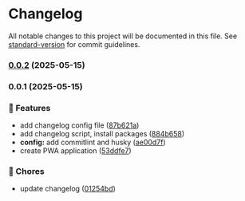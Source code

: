 # Changelog

All notable changes to this project will be documented in this file. See [standard-version](https://github.com/conventional-changelog/standard-version) for commit guidelines.

### [0.0.2](https://github.com/D4n1el13and37/commit-lint/compare/v0.0.1...v0.0.2) (2025-05-15)

### 0.0.1 (2025-05-15)

### 🚀 Features

- add changelog config file ([87b621a](https://github.com/D4n1el13and37/commit-lint/commit/87b621ae9c7a5c5735abac3193e20767b07982df))
- add changelog script, install packages ([884b658](https://github.com/D4n1el13and37/commit-lint/commit/884b6585a42ef1a5888076cc5efb9e69ae4086ac))
- **config:** add commitlint and husky ([ae00d7f](https://github.com/D4n1el13and37/commit-lint/commit/ae00d7f4f479782ede31fe2ce71851bb2cd74bb3))
- create PWA application ([53ddfe7](https://github.com/D4n1el13and37/commit-lint/commit/53ddfe7d212f9bfe38f2bbdb4e3ae55cfd16e472))

### 🔧 Chores

- update changelog ([01254bd](https://github.com/D4n1el13and37/commit-lint/commit/01254bdf99f33b5530de69ea3bdc9af031623bf9))
